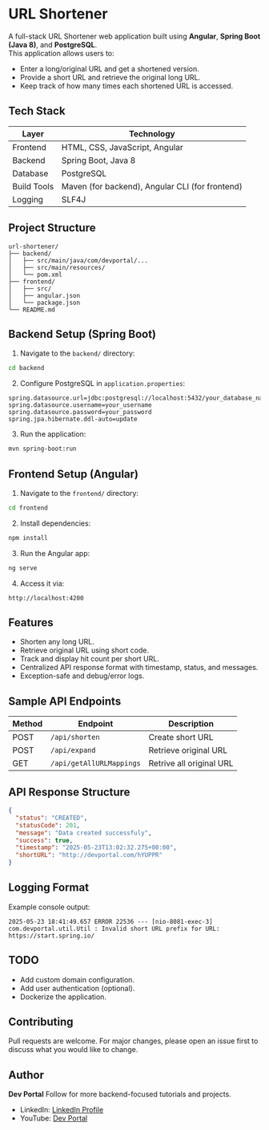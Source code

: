 # URL Shortener

A full-stack URL Shortener web application built using **Angular**, **Spring Boot (Java 8)**, and **PostgreSQL**.  
This application allows users to:
- Enter a long/original URL and get a shortened version.
- Provide a short URL and retrieve the original long URL.
- Keep track of how many times each shortened URL is accessed.

## Tech Stack

| Layer         | Technology              |
|--------------|--------------------------|
| Frontend     | HTML, CSS, JavaScript, Angular |
| Backend      | Spring Boot, Java 8       |
| Database     | PostgreSQL                |
| Build Tools  | Maven (for backend), Angular CLI (for frontend) |
| Logging      | SLF4J  |

## Project Structure

```
url-shortener/
├── backend/
│   ├── src/main/java/com/devportal/...
│   ├── src/main/resources/
│   └── pom.xml
├── frontend/
│   ├── src/
│   ├── angular.json
│   └── package.json
└── README.md

```

## Backend Setup (Spring Boot)

1. Navigate to the `backend/` directory:
```bash
cd backend
```

2. Configure PostgreSQL in `application.properties`:

```properties
spring.datasource.url=jdbc:postgresql://localhost:5432/your_database_name
spring.datasource.username=your_username
spring.datasource.password=your_password
spring.jpa.hibernate.ddl-auto=update
```

3. Run the application:

```bash
mvn spring-boot:run
```

## Frontend Setup (Angular)

1. Navigate to the `frontend/` directory:

```bash
cd frontend
```

2. Install dependencies:

```bash
npm install
```

3. Run the Angular app:

```bash
ng serve
```

4. Access it via:

```
http://localhost:4200
```

## Features

* Shorten any long URL.
* Retrieve original URL using short code.
* Track and display hit count per short URL.
* Centralized API response format with timestamp, status, and messages.
* Exception-safe and debug/error logs.

## Sample API Endpoints

| Method | Endpoint                 | Description               |
| ------ | -------------------------| ------------------------- |
| POST   | `/api/shorten`           | Create short URL          |
| POST   | `/api/expand`            | Retrieve original URL     |
| GET    | `/api/getAllURLMappings` | Retrive all original URL  |

## API Response Structure

```json
{
  "status": "CREATED",
  "statusCode": 201,
  "message": "Data created successfuly",
  "success": true,
  "timestamp": "2025-05-23T13:02:32.275+00:00",
  "shortURL": "http://devportal.com/hYUPPR"
}
```

## Logging Format

Example console output:

```
2025-05-23 18:41:49.657 ERROR 22536 --- [nio-8081-exec-3] com.devportal.util.Util : Invalid short URL prefix for URL: https://start.spring.io/
```

## TODO

* Add custom domain configuration.
* Add user authentication (optional).
* Dockerize the application.

## Contributing

Pull requests are welcome. For major changes, please open an issue first to discuss what you would like to change.

## Author

**Dev Portal**
Follow for more backend-focused tutorials and projects.
* LinkedIn: [LinkedIn Profile](https://www.linkedin.com/in/nakul-mitra-microservices-spring-boot-java-postgresql/)
* YouTube: [Dev Portal](https://www.youtube.com/@DevPortal2114)